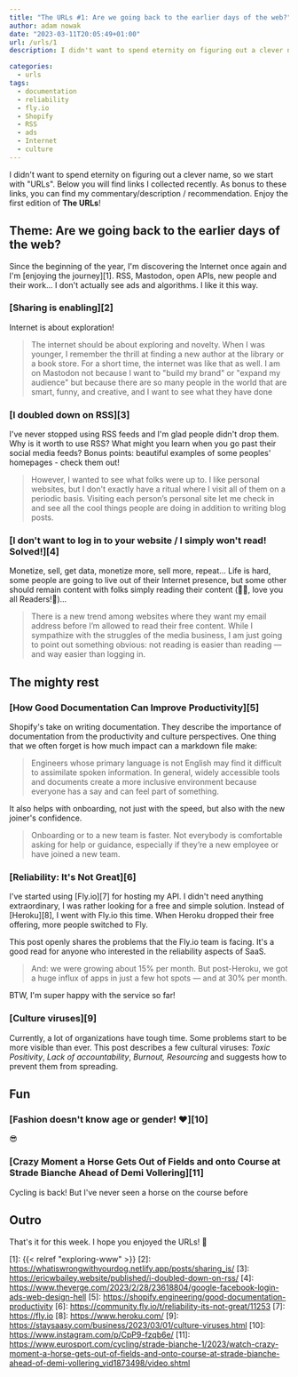 ```yaml
---
title: "The URLs #1: Are we going back to the earlier days of the web?"
author: adam nowak
date: "2023-03-11T20:05:49+01:00"
url: /urls/1
description: I didn't want to spend eternity on figuring out a clever name, so we start with "URLs". Below you will find links I collected recently. As bonus to these links, you can find my commentary/description / recommendation. Enjoy "The URLs"!

categories:
  - urls
tags:
  - documentation
  - reliability
  - fly.io
  - Shopify
  - RSS
  - ads
  - Internet
  - culture
---
```


I didn't want to spend eternity on figuring out a clever name, so we start with "URLs". Below you will find links I collected recently. As bonus to these links, you can find my commentary/description / recommendation. Enjoy the first edition of **The URLs**!

## Theme: Are we going back to the earlier days of the web?

Since the beginning of the year, I'm discovering the Internet once again and I'm [enjoying the journey][1]. RSS, Mastodon, open APIs, new people and their work... I don't actually see ads and algorithms. I like it this way.

### [Sharing is enabling][2]

Internet is about exploration!

> The internet should be about exploring and novelty. When I was younger, I remember the thrill at finding a new author at the library or a book store. For a short time, the internet was like that as well. I am on Mastodon not because I want to "build my brand" or "expand my audience" but because there are so many people in the world that are smart, funny, and creative, and I want to see what they have done

### [I doubled down on RSS][3]

I've never stopped using RSS feeds and I'm glad people didn't drop them. Why is it worth to use RSS? What might you learn when you go past their social media feeds? Bonus points: beautiful examples of some peoples' homepages - check them out!

> However, I wanted to see what folks were up to. I like personal websites, but I don't exactly have a ritual where I visit all of them on a periodic basis. Visiting each person’s personal site let me check in and see all the cool things people are doing in addition to writing blog posts.

### [I don't want to log in to your website / I simply won't read! Solved!][4]

Monetize, sell, get data, monetize more, sell more, repeat... Life is hard, some people are going to live out of their Internet presence, but some other should remain content with folks simply reading their content (👋🏻, love you all Readers!💙)...

> There is a new trend among websites where they want my email address before I’m allowed to read their free content. While I sympathize with the struggles of the media business, I am just going to point out something obvious: not reading is easier than reading — and way easier than logging in.

## The mighty rest

### [How Good Documentation Can Improve Productivity][5]

Shopify's take on writing documentation. They describe the importance of documentation from the productivity and culture perspectives. One thing that we often forget is how much impact can a markdown file make:

> Engineers whose primary language is not English may find it difficult to assimilate spoken information. In general, widely accessible tools and documents create a more inclusive environment because everyone has a say and can feel part of something.

It also helps with onboarding, not just with the speed, but also with the new joiner's confidence.

> Onboarding or to a new team is faster. Not everybody is comfortable asking for help or guidance, especially if they’re a new employee or have joined a new team.

### [Reliability: It's Not Great][6]

I've started using [Fly.io][7] for hosting my API. I didn't need anything extraordinary, I was rather looking for a free and simple solution. Instead of [Heroku][8], I went with Fly.io this time. When Heroku dropped their free offering, more people switched to Fly.

This post openly shares the problems that the Fly.io team is facing. It's a good read for anyone who interested in the reliability aspects of SaaS.

> And: we were growing about 15% per month. But post-Heroku, we got a huge influx of apps in just a few hot spots — and at 30% per month.

BTW, I'm super happy with the service so far!

### [Culture viruses][9]

Currently, a lot of organizations have tough time. Some problems start to be more visible than ever. This post describes a few cultural viruses: _Toxic Positivity_, _Lack of accountability_, _Burnout, Resourcing_ and suggests how to prevent them from spreading.

## Fun

### [Fashion doesn't know age or gender! ❤️][10]

😎

### [Crazy Moment a Horse Gets Out of Fields and onto Course at Strade Bianche Ahead of Demi Vollering][11]

Cycling is back! But I've never seen a horse on the course before

## Outro

That's it for this week. I hope you enjoyed the URLs! 💙

[1]: {{< relref "exploring-www" >}}
[2]: https://whatiswrongwithyourdog.netlify.app/posts/sharing_is/
[3]: https://ericwbailey.website/published/i-doubled-down-on-rss/
[4]: https://www.theverge.com/2023/2/28/23618804/google-facebook-login-ads-web-design-hell
[5]: https://shopify.engineering/good-documentation-productivity
[6]: https://community.fly.io/t/reliability-its-not-great/11253
[7]: https://fly.io
[8]: https://www.heroku.com/
[9]: https://staysaasy.com/business/2023/03/01/culture-viruses.html
[10]: https://www.instagram.com/p/CpP9-fzqb6e/
[11]: https://www.eurosport.com/cycling/strade-bianche-1/2023/watch-crazy-moment-a-horse-gets-out-of-fields-and-onto-course-at-strade-bianche-ahead-of-demi-vollering_vid1873498/video.shtml
